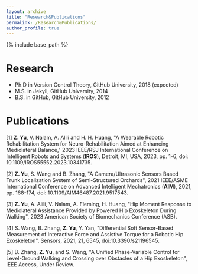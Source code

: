 ```yaml
---
layout: archive
title: "Research&Publications"
permalink: /Research&Publications/
author_profile: true
---
```


{% include base_path %}

Research
======
* Ph.D in Version Control Theory, GitHub University, 2018 (expected)
* M.S. in Jekyll, GitHub University, 2014
* B.S. in GitHub, GitHub University, 2012

Publications
======
[1] **Z. Yu**, V. Nalam, A. Alili and H. H. Huang, "A Wearable Robotic Rehabilitation System for Neuro-Rehabilitation Aimed at Enhancing Mediolateral Balance," 2023 IEEE/RSJ International Conference on Intelligent Robots and Systems (**IROS**), Detroit, MI, USA, 2023, pp. 1-6, doi: 10.1109/IROS55552.2023.10341735.    

[2] **Z. Yu**, S. Wang and B. Zhang, "A Camera/Ultrasonic Sensors Based Trunk Localization System of Semi-Structured Orchards", 2021 IEEE/ASME International Conference on Advanced Intelligent Mechatronics (**AIM**), 2021, pp. 168-174, doi: 10.1109/AIM46487.2021.9517543.   

[3] **Z. Yu**, A. Alili, V. Nalam, A. Fleming, H. Huang, "Hip Moment Response to Mediolateral Assistance Provided by Powered Hip Exoskeleton During Walking", 2023 American Society of Biomechanics Conference (ASB).    

[4] S. Wang, B. Zhang, **Z. Yu**, Y. Yan, "Differential Soft Sensor-Based Measurement of Interactive Force and Assistive Torque for a Robotic Hip Exoskeleton", Sensors, 2021, 21, 6545, doi:10.3390/s21196545.    

[5] B. Zhang, **Z. Yu**, and S. Wang, "A Unified Phase-Variable Control for Level-Ground Walking and Crossing over Obstacles of a Hip Exoskeleton", IEEE Access, Under Review.

